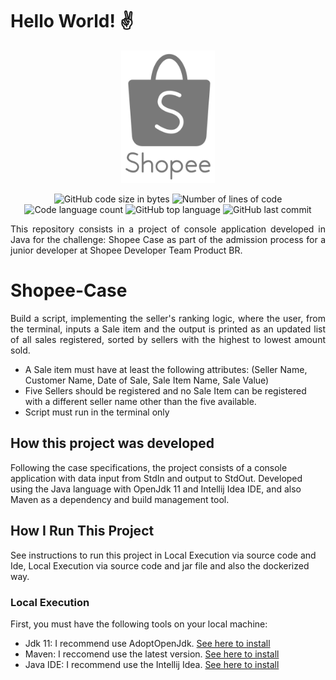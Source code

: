 # Hello World! :v:

<p align="center">
  <img alt="logo shopee" width="150" height="auto" src="https://github.com/ldsleticia/Shopee-Case/blob/main/git-repo-assets/Shopee-Logo.png" />
</p>

<p align="center">
	<img alt="GitHub code size in bytes" src="https://img.shields.io/github/languages/code-size/ldsleticia/Shopee-Case?color=" />
	<img alt="Number of lines of code" src="https://img.shields.io/tokei/lines/github/ldsleticia/Shopee-Case?color=blue" />
	<img alt="Code language count" src="https://img.shields.io/github/languages/count/ldsleticia/Shopee-Case?color=" />
	<img alt="GitHub top language" src="https://img.shields.io/github/languages/top/ldsleticia/Shopee-Case?color=blue" />
	<img alt="GitHub last commit" src="https://img.shields.io/github/last-commit/ldsleticia/Shopee-Case?color=" />
</p>

<p align="justify">
This repository consists in a project of console application developed in Java for the challenge: Shopee Case as part of the admission process for a junior developer at Shopee Developer Team Product BR.
</p>

# Shopee-Case

<p align="justify">
Build a script, implementing the seller's ranking logic, where the user,
from the terminal, inputs a Sale item and the output is printed as an updated list of all sales
registered, sorted by sellers with the highest to lowest amount sold.
	
- A Sale item must have at least the following attributes: (Seller Name, Customer Name,
Date of Sale, Sale Item Name, Sale Value)
- Five Sellers should be registered and no Sale Item can be registered with a different
seller name other than the five available.
- Script must run in the terminal only
</p>

## How this project was developed

Following the case specifications, the project consists of a console application with data input from StdIn and output to StdOut. Developed using the Java language with OpenJdk 11 and Intellij Idea IDE, and also Maven as a dependency and build management tool.

## How I Run This Project

See instructions to run this project in Local Execution via source code and Ide, Local Execution via source code and jar file and also the dockerized way.

### Local Execution

First, you must have the following tools on your local machine:

- Jdk 11: I recommend use AdoptOpenJdk. [See here to install](https://adoptopenjdk.net/)
- Maven: I reccomend use the latest version. [See here to install](https://maven.apache.org/install.html)
- Java IDE: I recommend use the Intellij Idea. [See here to install](https://www.jetbrains.com/pt-br/idea/download/)



